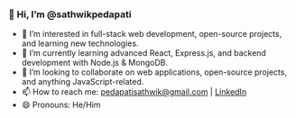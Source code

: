 ### 👋 Hi, I’m @sathwikpedapati

- 👀 I’m interested in full-stack web development, open-source projects, and learning new technologies.
- 🌱 I’m currently learning advanced React, Express.js, and backend development with Node.js & MongoDB.
- 💞️ I’m looking to collaborate on web applications, open-source projects, and anything JavaScript-related.
- 📫 How to reach me: [pedapatisathwik@gmail.com](mailto:pedapatisathwik@gmail.com) | [LinkedIn](https://www.linkedin.com/in/sathwik-pedapati/)
- 😄 Pronouns: He/Him

<!---
sathwikpedapati/sathwikpedapati is a ✨ special ✨ repository because its `README.md` (this file) appears on your GitHub profile.
You can click the Preview link to take a look at your changes.
--->
